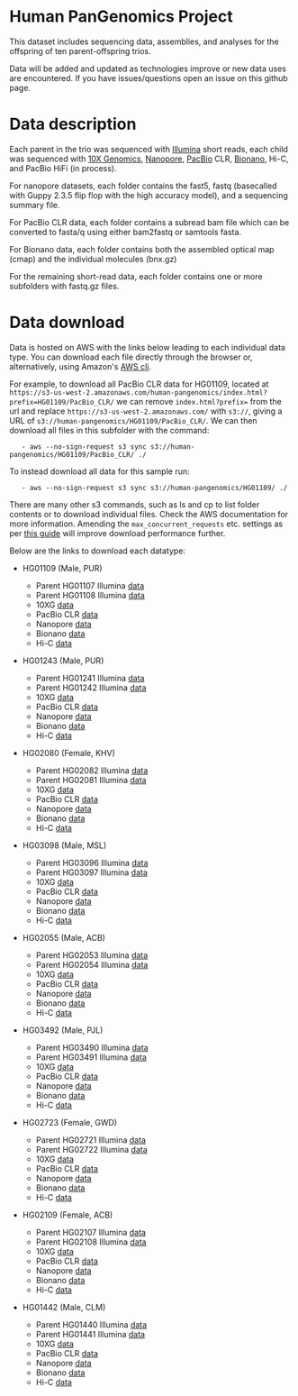 # Human PanGenomics Project

This dataset includes sequencing data, assemblies, and analyses for the offspring of ten parent-offspring trios. 

Data will be added and updated as technologies improve or new data uses are encountered. If you have issues/questions open an issue on this github page.

# Data description

Each parent in the trio was sequenced with <a href="https://www.illumina.com">Illumina</a> short reads, each child was sequenced with <a href="https://www.10xgenomics.com">10X Genomics</a>, <a href="https://nanoporetech.com">Nanopore</a>, <a href="http://www.pacb.com">PacBio</a> CLR, <a href="https://bionanogenomics.com">Bionano</a>, Hi-C, and PacBio HiFi (in process). 

For nanopore datasets, each folder contains the fast5, fastq (basecalled with Guppy 2.3.5 flip flop with the high accuracy model), and a sequencing summary file.

For PacBio CLR data, each folder contains a subread bam file which can be converted to fasta/q using either bam2fastq or samtools fasta.

For Bionano data, each folder contains both the assembled optical map (cmap) and the individual molecules (bnx.gz)

For the remaining short-read data, each folder contains one or more subfolders with fastq.gz files.

# Data download

Data is hosted on AWS with the links below leading to each individual data type. You can download each file directly through the browser or, alternatively, using Amazon's <a href="https://aws.amazon.com/cli/">AWS cli</a>.

For example, to download all PacBio CLR data for HG01109, located at ``https://s3-us-west-2.amazonaws.com/human-pangenomics/index.html?prefix=HG01109/PacBio_CLR/`` we can remove ``index.html?prefix=`` from the url and replace ``https://s3-us-west-2.amazonaws.com/`` with ``s3://``, giving a URL of ``s3://human-pangenomics/HG01109/PacBio_CLR/``. We can then download all files in this subfolder with the command:
```
   - aws --no-sign-request s3 sync s3://human-pangenomics/HG01109/PacBio_CLR/ ./
```
To instead download all data for this sample run:
```
   - aws --no-sign-request s3 sync s3://human-pangenomics/HG01109/ ./
```

There are many other s3 commands, such as ls and cp to list folder contents or to download individual files. Check the AWS documentation for more information. Amending the `max_concurrent_requests` etc. settings as per <a href="https://docs.aws.amazon.com/cli/latest/topic/s3-config.html">this guide</a> will improve download performance further.

Below are the links to download each datatype:

* HG01109 (Male, PUR)
   - Parent HG01107 Illumina <a href="https://s3-us-west-2.amazonaws.com/human-pangenomics/index.html?prefix=HG01107/illumina/">data</a>
   - Parent HG01108 Illumina <a href="https://s3-us-west-2.amazonaws.com/human-pangenomics/index.html?prefix=HG01108/illumina/">data</a>
   - 10XG <a href="https://s3-us-west-2.amazonaws.com/human-pangenomics/index.html?prefix=HG01109/10X/">data</a>
   - PacBio CLR <a href="https://s3-us-west-2.amazonaws.com/human-pangenomics/index.html?prefix=HG01109/PacBio_CLR/">data</a>
   - Nanopore <a href="https://s3-us-west-2.amazonaws.com/human-pangenomics/index.html?prefix=HG01109/nanopore/">data</a>
   - Bionano <a href="https://s3-us-west-2.amazonaws.com/human-pangenomics/index.html?prefix=HG01109/BioNano/">data</a>
   - Hi-C <a href="https://s3-us-west-2.amazonaws.com/human-pangenomics/index.html?prefix=HG01109/hic/">data</a>

* HG01243 (Male, PUR)
   - Parent HG01241 Illumina <a href="https://s3-us-west-2.amazonaws.com/human-pangenomics/index.html?prefix=HG01241/illumina/">data</a>
   - Parent HG01242 Illumina <a href="https://s3-us-west-2.amazonaws.com/human-pangenomics/index.html?prefix=HG01242/illumina/">data</a>
   - 10XG <a href="https://s3-us-west-2.amazonaws.com/human-pangenomics/index.html?prefix=HG01243/10X/">data</a>
   - PacBio CLR <a href="https://s3-us-west-2.amazonaws.com/human-pangenomics/index.html?prefix=HG01243/PacBio_CLR/">data</a>
   - Nanopore <a href="https://s3-us-west-2.amazonaws.com/human-pangenomics/index.html?prefix=HG01243/nanopore/">data</a>
   - Bionano <a href="https://s3-us-west-2.amazonaws.com/human-pangenomics/index.html?prefix=HG01243/BioNano/">data</a>
   - Hi-C <a href="https://s3-us-west-2.amazonaws.com/human-pangenomics/index.html?prefix=HG01243/hic/">data</a>

* HG02080 (Female, KHV)
   - Parent HG02082 Illumina <a href="https://s3-us-west-2.amazonaws.com/human-pangenomics/index.html?prefix=HG02082/illumina/">data</a>
   - Parent HG02081 Illumina <a href="https://s3-us-west-2.amazonaws.com/human-pangenomics/index.html?prefix=HG02081/illumina/">data</a>
   - 10XG <a href="https://s3-us-west-2.amazonaws.com/human-pangenomics/index.html?prefix=HG02080/10X/">data</a>
   - PacBio CLR <a href="https://s3-us-west-2.amazonaws.com/human-pangenomics/index.html?prefix=HG02080/PacBio_CLR/">data</a>
   - Nanopore <a href="https://s3-us-west-2.amazonaws.com/human-pangenomics/index.html?prefix=HG02080/nanopore/">data</a>
   - Bionano <a href="https://s3-us-west-2.amazonaws.com/human-pangenomics/index.html?prefix=HG02080/BioNano/">data</a>
   - Hi-C <a href="https://s3-us-west-2.amazonaws.com/human-pangenomics/index.html?prefix=HG02080/hic/">data</a>

* HG03098 (Male, MSL)
   - Parent HG03096 Illumina <a href="https://s3-us-west-2.amazonaws.com/human-pangenomics/index.html?prefix=HG03096/illumina/">data</a>
   - Parent HG03097 Illumina <a href="https://s3-us-west-2.amazonaws.com/human-pangenomics/index.html?prefix=HG03097/illumina/">data</a>
   - 10XG <a href="https://s3-us-west-2.amazonaws.com/human-pangenomics/index.html?prefix=HG03098/10X/">data</a>
   - PacBio CLR <a href="https://s3-us-west-2.amazonaws.com/human-pangenomics/index.html?prefix=HG03098/PacBio_CLR/">data</a>
   - Nanopore <a href="https://s3-us-west-2.amazonaws.com/human-pangenomics/index.html?prefix=HG03098/nanopore/">data</a>
   - Bionano <a href="https://s3-us-west-2.amazonaws.com/human-pangenomics/index.html?prefix=HG03098/BioNano/">data</a>
   - Hi-C <a href="https://s3-us-west-2.amazonaws.com/human-pangenomics/index.html?prefix=HG03098/hic/">data</a>

* HG02055 (Male, ACB)
   - Parent HG02053 Illumina <a href="https://s3-us-west-2.amazonaws.com/human-pangenomics/index.html?prefix=HG02053/illumina/">data</a>
   - Parent HG02054 Illumina <a href="https://s3-us-west-2.amazonaws.com/human-pangenomics/index.html?prefix=HG02054/illumina/">data</a>
   - 10XG <a href="https://s3-us-west-2.amazonaws.com/human-pangenomics/index.html?prefix=HG02055/10X/">data</a>
   - PacBio CLR <a href="https://s3-us-west-2.amazonaws.com/human-pangenomics/index.html?prefix=HG02055/PacBio_CLR/">data</a>
   - Nanopore <a href="https://s3-us-west-2.amazonaws.com/human-pangenomics/index.html?prefix=HG02055/nanopore/">data</a>
   - Bionano <a href="https://s3-us-west-2.amazonaws.com/human-pangenomics/index.html?prefix=HG02055/BioNano/">data</a>
   - Hi-C <a href="https://s3-us-west-2.amazonaws.com/human-pangenomics/index.html?prefix=HG02055/hic/">data</a>

* HG03492 (Male, PJL)
   - Parent HG03490 Illumina <a href="https://s3-us-west-2.amazonaws.com/human-pangenomics/index.html?prefix=HG03490/illumina/">data</a>
   - Parent HG03491 Illumina <a href="https://s3-us-west-2.amazonaws.com/human-pangenomics/index.html?prefix=HG03491/illumina/">data</a>
   - 10XG <a href="https://s3-us-west-2.amazonaws.com/human-pangenomics/index.html?prefix=HG03492/10X/">data</a>
   - PacBio CLR <a href="https://s3-us-west-2.amazonaws.com/human-pangenomics/index.html?prefix=HG03492/PacBio_CLR/">data</a>
   - Nanopore <a href="https://s3-us-west-2.amazonaws.com/human-pangenomics/index.html?prefix=HG03492/nanopore/">data</a>
   - Bionano <a href="https://s3-us-west-2.amazonaws.com/human-pangenomics/index.html?prefix=HG03492/BioNano/">data</a>
   - Hi-C <a href="https://s3-us-west-2.amazonaws.com/human-pangenomics/index.html?prefix=HG03492/hic/">data</a>

* HG02723 (Female, GWD)
   - Parent HG02721 Illumina <a href="https://s3-us-west-2.amazonaws.com/human-pangenomics/index.html?prefix=HG02721/illumina/">data</a>
   - Parent HG02722 Illumina <a href="https://s3-us-west-2.amazonaws.com/human-pangenomics/index.html?prefix=HG02722/illumina/">data</a>
   - 10XG <a href="https://s3-us-west-2.amazonaws.com/human-pangenomics/index.html?prefix=HG02723/10X/">data</a>
   - PacBio CLR <a href="https://s3-us-west-2.amazonaws.com/human-pangenomics/index.html?prefix=HG02723/PacBio_CLR/">data</a>
   - Nanopore <a href="https://s3-us-west-2.amazonaws.com/human-pangenomics/index.html?prefix=HG02723/nanopore/">data</a>
   - Bionano <a href="https://s3-us-west-2.amazonaws.com/human-pangenomics/index.html?prefix=HG02723/BioNano/">data</a>
   - Hi-C <a href="https://s3-us-west-2.amazonaws.com/human-pangenomics/index.html?prefix=HG02723/hic/">data</a>

* HG02109 (Female, ACB)
   - Parent HG02107 Illumina <a href="https://s3-us-west-2.amazonaws.com/human-pangenomics/index.html?prefix=HG02107/illumina/">data</a>
   - Parent HG02108 Illumina <a href="https://s3-us-west-2.amazonaws.com/human-pangenomics/index.html?prefix=HG02108/illumina/">data</a>
   - 10XG <a href="https://s3-us-west-2.amazonaws.com/human-pangenomics/index.html?prefix=HG02109/10X/">data</a>
   - PacBio CLR <a href="https://s3-us-west-2.amazonaws.com/human-pangenomics/index.html?prefix=HG02109/PacBio_CLR/">data</a>
   - Nanopore <a href="https://s3-us-west-2.amazonaws.com/human-pangenomics/index.html?prefix=HG02109/nanopore/">data</a>
   - Bionano <a href="https://s3-us-west-2.amazonaws.com/human-pangenomics/index.html?prefix=HG02109/BioNano/">data</a>
   - Hi-C <a href="https://s3-us-west-2.amazonaws.com/human-pangenomics/index.html?prefix=HG02109/hic/">data</a>

* HG01442 (Male, CLM)
   - Parent HG01440 Illumina <a href="https://s3-us-west-2.amazonaws.com/human-pangenomics/index.html?prefix=HG01440/illumina/">data</a>
   - Parent HG01441 Illumina <a href="https://s3-us-west-2.amazonaws.com/human-pangenomics/index.html?prefix=HG01441/illumina/">data</a>
   - 10XG <a href="https://s3-us-west-2.amazonaws.com/human-pangenomics/index.html?prefix=HG01442/10X/">data</a>
   - PacBio CLR <a href="https://s3-us-west-2.amazonaws.com/human-pangenomics/index.html?prefix=HG01442/PacBio_CLR/">data</a>
   - Nanopore <a href="https://s3-us-west-2.amazonaws.com/human-pangenomics/index.html?prefix=HG01442/nanopore/">data</a>
   - Bionano <a href="https://s3-us-west-2.amazonaws.com/human-pangenomics/index.html?prefix=HG01442/BioNano/">data</a>
   - Hi-C <a href="https://s3-us-west-2.amazonaws.com/human-pangenomics/index.html?prefix=HG01442/hic/">data</a>
